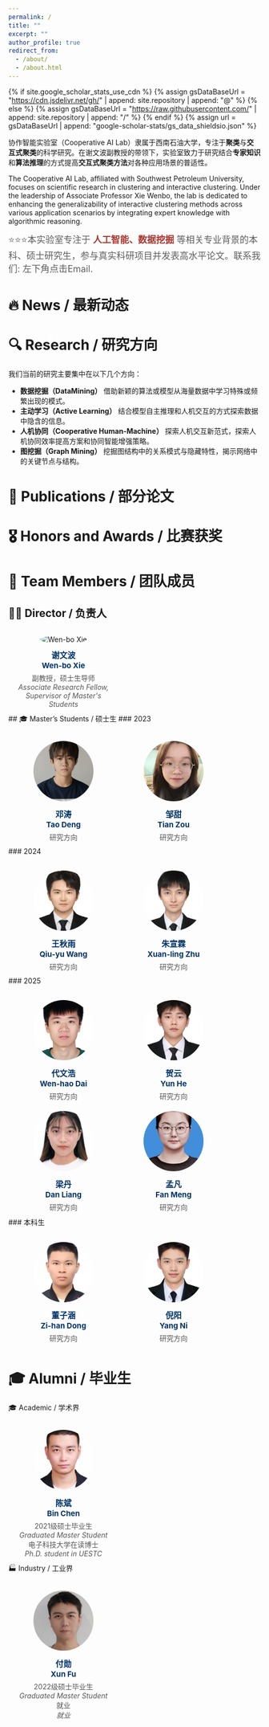 ```yaml
---
permalink: /
title: ""
excerpt: ""
author_profile: true
redirect_from: 
  - /about/
  - /about.html
---
```


{% if site.google_scholar_stats_use_cdn %}
{% assign gsDataBaseUrl = "https://cdn.jsdelivr.net/gh/" | append: site.repository | append: "@" %}
{% else %}
{% assign gsDataBaseUrl = "https://raw.githubusercontent.com/" | append: site.repository | append: "/" %}
{% endif %}
{% assign url = gsDataBaseUrl | append: "google-scholar-stats/gs_data_shieldsio.json" %}

<a id='aboutUs'></a>
协作智能实验室（Cooperative AI Lab）隶属于西南石油大学，专注于**聚类**与**交互式聚类**的科学研究。在谢文波副教授的带领下，实验室致力于研究结合**专家知识**和**算法推理**的方式提高**交互式聚类方法**对各种应用场景的普适性。

The Cooperative AI Lab, affiliated with Southwest Petroleum University, focuses on scientific research in clustering and interactive clustering. Under the leadership of Associate Professor Xie Wenbo, the lab is dedicated to enhancing the generalizability of interactive clustering methods across various application scenarios by integrating expert knowledge with algorithmic reasoning.

<span style="font-size: 18px; color: #5e5e5e;">
  ⭐️⭐️⭐️本实验室专注于 
  <span style="color: #AB372F; font-weight: bold;">人工智能、数据挖掘</span> 
  等相关专业背景的本科、硕士研究生，参与真实科研项目并发表高水平论文。联系我们: 左下角点击Email.
</span>


<a id='news'></a>
# 🔥 News / 最新动态


<a id='research'></a>
# 🔍 Research / 研究方向
我们当前的研究主要集中在以下几个方向：
- **数据挖掘（DataMining）**
借助新颖的算法或模型从海量数据中学习特殊或频繁出现的模式。
- **主动学习（Active Learning）**
结合模型自主推理和人机交互的方式探索数据中隐含的信息。
- **人机协同（Cooperative Human-Machine）**
探索人机交互新范式，探索人机协同效率提高方案和协同智能增强策略。
- **图挖掘（Graph Mining）**
挖掘图结构中的关系模式与隐藏特性，揭示网络中的关键节点与结构。


<a id='publications'></a>
# 📝 Publications / 部分论文


<a id='honors-and-awards'></a>
# 🎖 Honors and Awards / 比赛获奖


<a id='members'></a>
# 👥 Team Members / 团队成员
## 🧑‍🏫 Director / 负责人
<div class="member-container">
  <div class="member-card">
    <img class="member-photo" src="assets/images/WenboXie.png" alt="Wen-bo Xie">
    <div class="member-name-cn">谢文波</div>
    <div class="member-name-en">Wen-bo Xie</div>
    <div class="member-title-cn">副教授，硕士生导师</div>
    <div class="member-title-en"><em>Associate Research Fellow,<br>Supervisor of Master's Students</em></div>
  </div>
</div>
## 🎓 Master’s Students / 硕士生
### 2023
<div class="member-container">
  <div class="member-card">
    <img class="member-photo" src="assets/images/TaoDeng.png" alt="Tao Deng">
    <div class="member-name-cn">邓涛</div>
    <div class="member-name-en">Tao Deng</div>
    <div class="member-title-cn">研究方向</div>
    <div class="member-title-en"></div>
  </div>

  <div class="member-card">
    <img class="member-photo" src="assets/images/TianZou.png" alt="Tian Zou">
    <div class="member-name-cn">邹甜</div>
    <div class="member-name-en">Tian Zou</div>
    <div class="member-title-cn">研究方向</div>
    <div class="member-title-en"></div>
  </div>
</div>
### 2024
<div class="member-container">
  <div class="member-card">
    <img class="member-photo" src="assets/images/QiuyuWang.png" alt="Qiu-yu Wang">
    <div class="member-name-cn">王秋雨</div>
    <div class="member-name-en">Qiu-yu Wang</div>
    <div class="member-title-cn">研究方向</div>
    <div class="member-title-en"></div>
  </div>

  <div class="member-card">
    <img class="member-photo" src="assets/images/XuanlingZhu.png" alt="Xuan-ling Zhu">
    <div class="member-name-cn">朱宣霖</div>
    <div class="member-name-en">Xuan-ling Zhu</div>
    <div class="member-title-cn">研究方向</div>
    <div class="member-title-en"></div>
  </div>
</div>
### 2025
<div class="member-container">
  <div class="member-card">
    <img class="member-photo" src="assets/images/WenhaoDai.png" alt="Wen-hao Dai">
    <div class="member-name-cn">代文浩</div>
    <div class="member-name-en">Wen-hao Dai</div>
    <div class="member-title-cn">研究方向</div>
    <div class="member-title-en"></div>
  </div>

  <div class="member-card">
    <img class="member-photo" src="assets/images/YunHe.png" alt="Yun He">
    <div class="member-name-cn">贺云</div>
    <div class="member-name-en">Yun He</div>
    <div class="member-title-cn">研究方向</div>
    <div class="member-title-en"></div>
  </div>
  
  <div class="member-card">
    <img class="member-photo" src="assets/images/DanLiang.png" alt="Dan Liang">
    <div class="member-name-cn">梁丹</div>
    <div class="member-name-en">Dan Liang</div>
    <div class="member-title-cn">研究方向</div>
    <div class="member-title-en"></div>
  </div>

  <div class="member-card">
    <img class="member-photo" src="assets/images/FanMeng.png" alt="Fan Meng">
    <div class="member-name-cn">孟凡</div>
    <div class="member-name-en">Fan Meng</div>
    <div class="member-title-cn">研究方向</div>
    <div class="member-title-en"></div>
  </div>
  
</div>
### 本科生
<div class="member-container">
  <div class="member-card">
    <img class="member-photo" src="assets/images/ZihanDong.png" alt="Zihan Dong">
    <div class="member-name-cn">董子涵</div>
    <div class="member-name-en">Zi-han Dong</div>
    <div class="member-title-cn">研究方向</div>
    <div class="member-title-en"></div>
  </div>

  <div class="member-card">
    <img class="member-photo" src="assets/images/YangNi.png" alt="Yang Ni">
    <div class="member-name-cn">倪阳</div>
    <div class="member-name-en">Yang Ni</div>
    <div class="member-title-cn">研究方向</div>
    <div class="member-title-en"></div>
  </div>
</div>


<a id='alumni'></a>
# 🎓 Alumni / 毕业生
🎓 Academic / 学术界
<div class="member-container">
  <div class="member-card">
    <img class="member-photo" src="assets/images/BinChen.png" alt="Bin Chen">
    <div class="member-name-cn">陈斌</div>
    <div class="member-name-en">Bin Chen</div>
    <div class="member-title-cn">2021级硕士毕业生</div>
    <div class="member-title-en"><em>Graduated Master Student</em></div>
    <div class="member-title-cn">电子科技大学在读博士</div>
    <div class="member-title-en"><em>Ph.D. student in UESTC</em></div>
  </div>
</div>
🏭 Industry / 工业界
<div class="member-container">
  <div class="member-card">
    <img class="member-photo" src="assets/images/XunFu.png" alt="Xun Fu">
    <div class="member-name-cn">付勋</div>
    <div class="member-name-en">Xun Fu</div>
    <div class="member-title-cn">2022级硕士毕业生</div>
    <div class="member-title-en"><em>Graduated Master Student</em></div>
    <div class="member-title-cn">就业</div>
    <div class="member-title-en"><em>就业</em></div>
  </div>
</div>


<style>
.member-container {
  display: flex;
  justify-content: flex-start; 
  flex-wrap: wrap;
  margin-top: 20px;
}
.member-card {
  text-align: center;
  width: 200px;
  margin: 10px;
}
.member-photo {
  width: 120px;
  height: 120px;
  border-radius: 50%;
  object-fit: cover;
  margin-bottom: 10px;
}
.member-name-cn {
  font-weight: bold;
  font-size: 16px;
  color: #003366;
}
.member-name-en {
  font-size: 15px;
  font-weight: bold;
  color: #003366;
  margin-bottom: 5px;
}
.member-title-cn,
.member-title-en {
  font-size: 14px;
  color: #555;
}
html {
  scroll-behavior: smooth;
  scroll-margin-top: 80px;
}
</style>